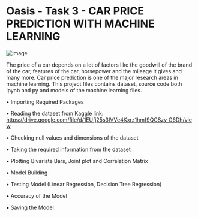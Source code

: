 # Oasis - Task 3 - CAR PRICE PREDICTION WITH MACHINE LEARNING

![image](https://github.com/Arvindahb/oibsip_task3/assets/133552080/6480a4de-5a12-4e01-84d0-c0e6cf25d0a8)

The price of a car depends on a lot of factors like the goodwill of the brand of the car, features of the car, horsepower and the mileage it gives and many more. Car price prediction is one of the major research areas in machine learning. This project files contains dataset, source code both ipynb and py and models of the machine learning files.

• Importing Required Packages

• Reading the dataset from Kaggle link: https://drive.google.com/file/d/1EUfj25s3IVVe4Kxrz1hmf9QCSzy_G6Dh/view

• Checking null values and dimensions of the dataset

• Taking the required information from the dataset

• Plotting Bivariate Bars, Joint plot and Correlation Matrix

• Model Building

• Testing Model (Linear Regression, Decision Tree Regression)

• Accuracy of the Model

• Saving the Model
